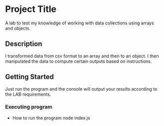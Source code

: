 # Project Title

A lab to test my knowledge of working with data collections using arrays and objects. 

## Description

I transformed data from csv format to an array and then to an object. I then manipulated the data to compute certain outputs based on instructions. 

## Getting Started

Just run the program and the console will output your results according to the LAB requirements. 

### Executing program

* How to run the program
node index.js
